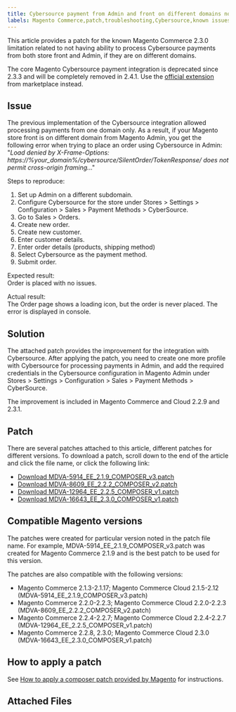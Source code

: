 ```yaml
---
title: Cybersource payment from Admin and front on different domains not processed
labels: Magento Commerce,patch,troubleshooting,Cybersource,known issues,2.3.0
---
```


This article provides a patch for the known Magento Commerce 2.3.0 limitation related to not having ability to process Cybersource payments from both store front and Admin, if they are on different domains.

<p class="info">The core Magento Cybersource payment integration is deprecated since 2.3.3 and will be completely removed in 2.4.1. Use the <a href="https://marketplace.magento.com/cybersource-global-payment-management.html">official extension</a> from marketplace instead.</p>

## Issue

The previous implementation of the Cybersource integration allowed processing payments from one domain only. As a result, if your Magento store front is on different domain from Magento Admin, you get the following error when trying to place an order using Cybersource in Admin: "_Load denied by X-Frame-Options: https://%your\_domain%/cybersource/SilentOrder/TokenResponse/ does not permit cross-origin framing._.."

Steps to reproduce:

1. Set up Admin on a different subdomain.
1. Configure Cybersource for the store under Stores > Settings > Configuration > Sales > Payment Methods > CyberSource.
1. Go to Sales > Orders.
1. Create new order.
1. Create new customer.
1. Enter customer details.
1. Enter order details (products, shipping method)
1. Select Cybersource as the payment method.
1. Submit order.

Expected result:  
 Order is placed with no issues.

Actual result:  
 The Order page shows a loading icon, but the order is never placed. The error is displayed in console.

## Solution

The attached patch provides the improvement for the integration with Cybersource. After applying the patch, you need to create one more profile with Cybersource for processing payments in Admin, and add the required credentials in the Cybersource configuration in Magento Admin under Stores > Settings > Configuration > Sales > Payment Methods > CyberSource.

<p class="info">The improvement is included in Magento Commerce and Cloud 2.2.9 and 2.3.1.</p>

## Patch

There are several patches attached to this article, different patches for different versions. To download a patch, scroll down to the end of the article and click the file name, or click the following link:

* [Download MDVA-5914\_EE\_2.1.9\_COMPOSER\_v3.patch](https://support.magento.com/hc/en-us/article_attachments/360026011231/MDVA-5914_EE_2.1.9_COMPOSER_v3.patch)
* [Download MDVA-8609\_EE\_2.2.2\_COMPOSER\_v2.patch](https://support.magento.com/hc/en-us/article_attachments/360026012371/MDVA-8609_EE_2.2.2_COMPOSER_v2.patch)
* [Download MDVA-12964\_EE\_2.2.5\_COMPOSER\_v1.patch](https://support.magento.com/hc/en-us/article_attachments/360026013271/MDVA-12964_EE_2.2.5_COMPOSER_v1.patch)
* [Download MDVA-16643\_EE\_2.3.0\_COMPOSER\_v1.patch](https://support.magento.com/hc/article_attachments/360025638092/MDVA-16643_EE_2.3.0_COMPOSER_v1.patch)

## Compatible Magento versions

The patches were created for particular version noted in the patch file name. For example, MDVA-5914\_EE\_2.1.9\_COMPOSER\_v3.patch was created for Magento Commerce 2.1.9 and is the best patch to be used for this version.

The patches are also compatible with the following versions:

* Magento Commerce 2.1.3-2.1.17; Magento Commerce Cloud 2.1.5-2.12 (MDVA-5914\_EE\_2.1.9\_COMPOSER\_v3.patch)
* Magento Commerce 2.2.0-2.2.3; Magento Commerce Cloud 2.2.0-2.2.3 (MDVA-8609\_EE\_2.2.2\_COMPOSER\_v2.patch)
* Magento Commerce 2.2.4-2.2.7; Magento Commerce Cloud 2.2.4-2.2.7 (MDVA-12964\_EE\_2.2.5\_COMPOSER\_v1.patch)
* Magento Commerce 2.2.8, 2.3.0; Magento Commerce Cloud 2.3.0 (MDVA-16643\_EE\_2.3.0\_COMPOSER\_v1.patch)

## How to apply a patch

See [How to apply a composer patch provided by Magento](https://support.magento.com/hc/en-us/articles/360028367731) for instructions.

## Attached Files